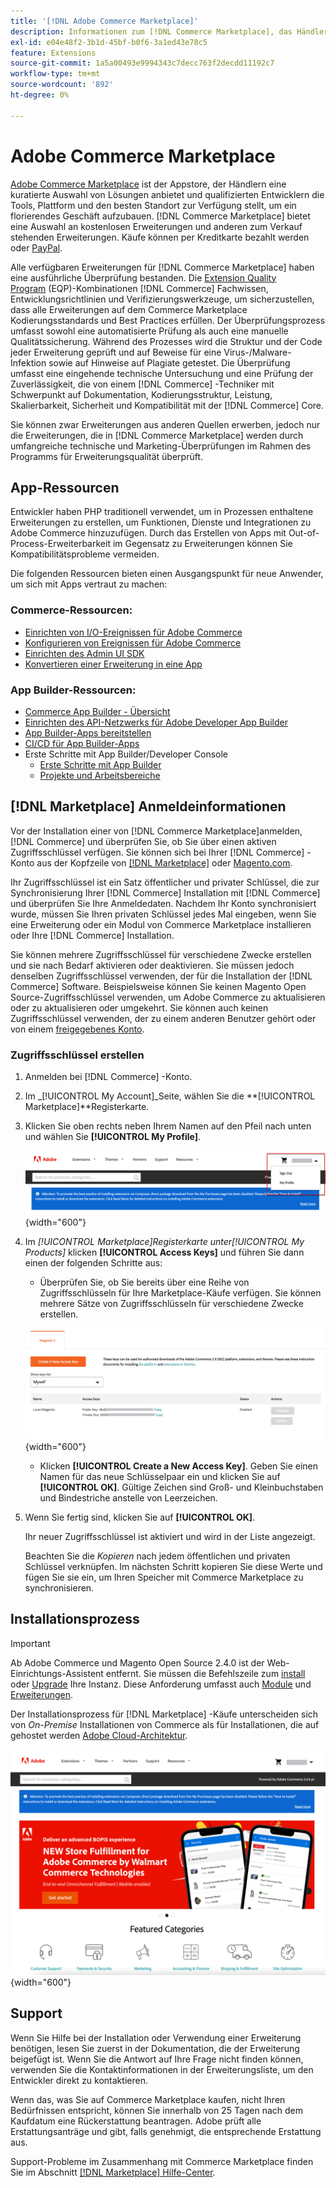 ```yaml
---
title: '[!DNL Adobe Commerce Marketplace]'
description: Informationen zum [!DNL Commerce Marketplace], das Händlern eine kuratierte Auswahl an Lösungen anbietet und qualifizierten Entwicklern die Tools, Plattform und den besten Standort für den Aufbau eines florierenden Unternehmens bietet.
exl-id: e04e48f2-3b1d-45bf-b0f6-3a1ed43e78c5
feature: Extensions
source-git-commit: 1a5a00493e9994343c7decc763f2decdd11192c7
workflow-type: tm+mt
source-wordcount: '892'
ht-degree: 0%

---
```


# Adobe Commerce Marketplace

[Adobe Commerce Marketplace][1] ist der Appstore, der Händlern eine kuratierte Auswahl von Lösungen anbietet und qualifizierten Entwicklern die Tools, Plattform und den besten Standort zur Verfügung stellt, um ein florierendes Geschäft aufzubauen. [!DNL Commerce Marketplace] bietet eine Auswahl an kostenlosen Erweiterungen und anderen zum Verkauf stehenden Erweiterungen. Käufe können per Kreditkarte bezahlt werden oder [PayPal][2].

Alle verfügbaren Erweiterungen für [!DNL Commerce Marketplace] haben eine ausführliche Überprüfung bestanden. Die [Extension Quality Program][3] (EQP)-Kombinationen [!DNL Commerce] Fachwissen, Entwicklungsrichtlinien und Verifizierungswerkzeuge, um sicherzustellen, dass alle Erweiterungen auf dem Commerce Marketplace Kodierungsstandards und Best Practices erfüllen. Der Überprüfungsprozess umfasst sowohl eine automatisierte Prüfung als auch eine manuelle Qualitätssicherung. Während des Prozesses wird die Struktur und der Code jeder Erweiterung geprüft und auf Beweise für eine Virus-/Malware-Infektion sowie auf Hinweise auf Plagiate getestet. Die Überprüfung umfasst eine eingehende technische Untersuchung und eine Prüfung der Zuverlässigkeit, die von einem [!DNL Commerce] -Techniker mit Schwerpunkt auf Dokumentation, Kodierungsstruktur, Leistung, Skalierbarkeit, Sicherheit und Kompatibilität mit der [!DNL Commerce] Core.

Sie können zwar Erweiterungen aus anderen Quellen erwerben, jedoch nur die Erweiterungen, die in [!DNL Commerce Marketplace] werden durch umfangreiche technische und Marketing-Überprüfungen im Rahmen des Programms für Erweiterungsqualität überprüft.

## App-Ressourcen

Entwickler haben PHP traditionell verwendet, um in Prozessen enthaltene Erweiterungen zu erstellen, um Funktionen, Dienste und Integrationen zu Adobe Commerce hinzuzufügen. Durch das Erstellen von Apps mit Out-of-Process-Erweiterbarkeit im Gegensatz zu Erweiterungen können Sie Kompatibilitätsprobleme vermeiden.

Die folgenden Ressourcen bieten einen Ausgangspunkt für neue Anwender, um sich mit Apps vertraut zu machen:

### Commerce-Ressourcen:

- [Einrichten von I/O-Ereignissen für Adobe Commerce](https://developer.adobe.com/commerce/extensibility/events/)
- [Konfigurieren von Ereignissen für Adobe Commerce](https://developer.adobe.com/commerce/extensibility/events/configure-commerce/)
- [Einrichten des Admin UI SDK](https://developer.adobe.com/commerce/extensibility/admin-ui-sdk/)
- [Konvertieren einer Erweiterung in eine App](https://developer.adobe.com/commerce/extensibility/app-development/#how-do-i-port-an-extension-into-an-app)

### App Builder-Ressourcen:

- [Commerce App Builder - Übersicht](https://developer.adobe.com/commerce/extensibility/app-development/)
- [Einrichten des API-Netzwerks für Adobe Developer App Builder](https://developer.adobe.com/graphql-mesh-gateway/gateway/getting-started/)
- [App Builder-Apps bereitstellen](https://developer.adobe.com/app-builder/docs/guides/deployment/)
- [CI/CD für App Builder-Apps](https://developer.adobe.com/app-builder/docs/guides/deployment/ci_cd_for_firefly_apps/)
- Erste Schritte mit App Builder/Developer Console
   - [Erste Schritte mit App Builder](https://developer.adobe.com/app-builder/docs/getting_started/)
   - [Projekte und Arbeitsbereiche](https://developer.adobe.com/app-builder/docs/resources/videos/exploring/projects-and-workspaces/)

## [!DNL Marketplace] Anmeldeinformationen

Vor der Installation einer von [!DNL Commerce Marketplace]anmelden, [!DNL Commerce] und überprüfen Sie, ob Sie über einen aktiven Zugriffsschlüssel verfügen. Sie können sich bei Ihrer [!DNL Commerce] -Konto aus der Kopfzeile von [[!DNL Marketplace]][1] oder [Magento.com][6].

Ihr Zugriffsschlüssel ist ein Satz öffentlicher und privater Schlüssel, die zur Synchronisierung Ihrer [!DNL Commerce] Installation mit [!DNL Commerce] und überprüfen Sie Ihre Anmeldedaten. Nachdem Ihr Konto synchronisiert wurde, müssen Sie Ihren privaten Schlüssel jedes Mal eingeben, wenn Sie eine Erweiterung oder ein Modul von Commerce Marketplace installieren oder Ihre [!DNL Commerce] Installation.

Sie können mehrere Zugriffsschlüssel für verschiedene Zwecke erstellen und sie nach Bedarf aktivieren oder deaktivieren. Sie müssen jedoch denselben Zugriffsschlüssel verwenden, der für die Installation der [!DNL Commerce] Software. Beispielsweise können Sie keinen Magento Open Source-Zugriffsschlüssel verwenden, um Adobe Commerce zu aktualisieren oder zu aktualisieren oder umgekehrt. Sie können auch keinen Zugriffsschlüssel verwenden, der zu einem anderen Benutzer gehört oder von einem [freigegebenes Konto](commerce-account-share.md).

### Zugriffsschlüssel erstellen

1. Anmelden bei [!DNL Commerce] -Konto.

1. Im _[!UICONTROL My Account]_Seite, wählen Sie die **[!UICONTROL Marketplace]**Registerkarte.

1. Klicken Sie oben rechts neben Ihrem Namen auf den Pfeil nach unten und wählen Sie **[!UICONTROL My Profile]**.

   ![Ihre [!DNL Marketplace] profile](./assets/marketplace-profile.png){width="600"}

1. Im _[!UICONTROL Marketplace]_Registerkarte unter_[!UICONTROL My Products]_ klicken **[!UICONTROL Access Keys]** und führen Sie dann einen der folgenden Schritte aus:

   - Überprüfen Sie, ob Sie bereits über eine Reihe von Zugriffsschlüsseln für Ihre Marketplace-Käufe verfügen. Sie können mehrere Sätze von Zugriffsschlüsseln für verschiedene Zwecke erstellen.

   ![Zugriffsschlüssel](./assets/access-keys.png){width="600"}

   - Klicken **[!UICONTROL Create a New Access Key]**. Geben Sie einen Namen für das neue Schlüsselpaar ein und klicken Sie auf **[!UICONTROL OK]**. Gültige Zeichen sind Groß- und Kleinbuchstaben und Bindestriche anstelle von Leerzeichen.

1. Wenn Sie fertig sind, klicken Sie auf **[!UICONTROL OK]**.

   Ihr neuer Zugriffsschlüssel ist aktiviert und wird in der Liste angezeigt.

   Beachten Sie die _Kopieren_ nach jedem öffentlichen und privaten Schlüssel verknüpfen. Im nächsten Schritt kopieren Sie diese Werte und fügen Sie sie ein, um Ihren Speicher mit Commerce Marketplace zu synchronisieren.

## Installationsprozess

>[!IMPORTANT]
>
>Ab Adobe Commerce und Magento Open Source 2.4.0 ist der Web-Einrichtungs-Assistent entfernt. Sie müssen die Befehlszeile zum [install](https://experienceleague.adobe.com/docs/commerce-operations/installation-guide/advanced.html) oder [Upgrade](https://experienceleague.adobe.com/docs/commerce-operations/upgrade-guide/implementation/perform-upgrade.html) Ihre Instanz. Diese Anforderung umfasst auch [Module](https://experienceleague.adobe.com/docs/commerce-operations/upgrade-guide/modules/upgrade.html) und [Erweiterungen](https://experienceleague.adobe.com/docs/commerce-operations/installation-guide/tutorials/extensions.html).

Der Installationsprozess für [!DNL Marketplace] -Käufe unterscheiden sich von _On-Premise_ Installationen von Commerce als für Installationen, die auf gehostet werden [Adobe Cloud-Architektur][4].

![Commerce Marketplace](./assets/marketplace.png){width="600"}

## Support

Wenn Sie Hilfe bei der Installation oder Verwendung einer Erweiterung benötigen, lesen Sie zuerst in der Dokumentation, die der Erweiterung beigefügt ist. Wenn Sie die Antwort auf Ihre Frage nicht finden können, verwenden Sie die Kontaktinformationen in der Erweiterungsliste, um den Entwickler direkt zu kontaktieren.

Wenn das, was Sie auf Commerce Marketplace kaufen, nicht Ihren Bedürfnissen entspricht, können Sie innerhalb von 25 Tagen nach dem Kaufdatum eine Rückerstattung beantragen. Adobe prüft alle Erstattungsanträge und gibt, falls genehmigt, die entsprechende Erstattung aus.

Support-Probleme im Zusammenhang mit Commerce Marketplace finden Sie im Abschnitt [[!DNL Marketplace] Hilfe-Center][5].

[1]: https://marketplace.magento.com/
[2]: https://www.paypal.com/us/home
[3]: https://developer.adobe.com/commerce/marketplace/guides/sellers/extension-quality-program/
[4]: https://www.adobe.com/commerce/magento/enterprise.html
[5]: https://marketplacesupport.magento.com/hc/en-us
[6]: https://business.adobe.com/products/magento/magento-commerce.html
